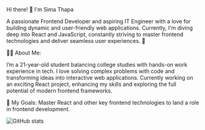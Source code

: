 Hi there! 👋 I'm Sima Thapa

A passionate Frontend Developer and aspiring IT Engineer with a love for building dynamic and user-friendly web applications. Currently, I'm diving deep into React and JavaScript, constantly striving to master frontend technologies and deliver seamless user experiences. 🚀

🧑‍💻 About Me:

I’m a 21-year-old student balancing college studies with hands-on work experience in tech.
I love solving complex problems with code and transforming ideas into interactive web applications.
Currently working on an exciting React project, enhancing my skills and exploring the full potential of modern frontend frameworks.

🎯 My Goals:
Master React and other key frontend technologies to land a role in frontend development.


![GitHub stats](https://github-readme-stats.vercel.app/api?username=SimaThapa&show_icons=true&theme=redical&hide_title=true)
